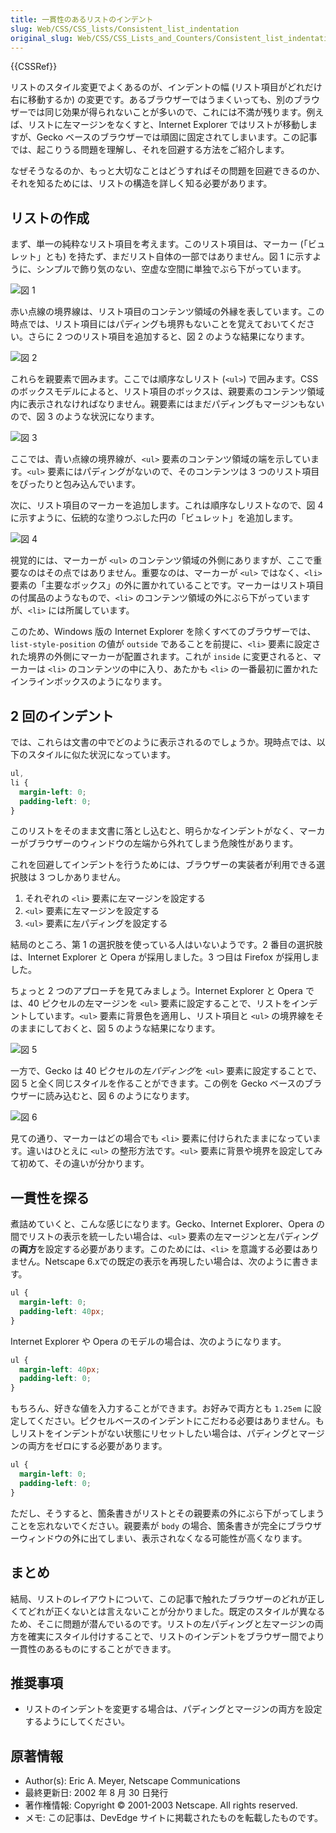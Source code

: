 ```yaml
---
title: 一貫性のあるリストのインデント
slug: Web/CSS/CSS_lists/Consistent_list_indentation
original_slug: Web/CSS/CSS_Lists_and_Counters/Consistent_list_indentation
---
```


{{CSSRef}}

リストのスタイル変更でよくあるのが、インデントの幅 (リスト項目がどれだけ右に移動するか) の変更です。あるブラウザーではうまくいっても、別のブラウザーでは同じ効果が得られないことが多いので、これには不満が残ります。例えば、リストに左マージンをなくすと、Internet Explorer ではリストが移動しますが、Gecko ベースのブラウザーでは頑固に固定されてしまいます。この記事では、起こりうる問題を理解し、それを回避する方法をご紹介します。

なぜそうなるのか、もっと大切なことはどうすればその問題を回避できるのか、それを知るためには、リストの構造を詳しく知る必要があります。

## リストの作成

まず、単一の純粋なリスト項目を考えます。このリスト項目は、マーカー (「ビュレット」とも) を持たず、まだリスト自体の一部ではありません。図 1 に示すように、シンプルで飾り気のない、空虚な空間に単独でぶら下がっています。

![図 1](consistent-list-indentation-figure1.gif)

赤い点線の境界線は、リスト項目のコンテンツ領域の外縁を表しています。この時点では、リスト項目にはパディングも境界もないことを覚えておいてください。さらに 2 つのリスト項目を追加すると、図 2 のような結果になります。

![図 2](consistent-list-indentation-figure2.gif)

これらを親要素で囲みます。ここでは順序なしリスト (`<ul>`) で囲みます。CSS のボックスモデルによると、リスト項目のボックスは、親要素のコンテンツ領域内に表示されなければなりません。親要素にはまだパディングもマージンもないので、図 3 のような状況になります。

![図 3](consistent-list-indentation-figure3.gif)

ここでは、青い点線の境界線が、`<ul>` 要素のコンテンツ領域の端を示しています。`<ul>` 要素にはパディングがないので、そのコンテンツは 3 つのリスト項目をぴったりと包み込んでいます。

次に、リスト項目のマーカーを追加します。これは順序なしリストなので、図 4 に示すように、伝統的な塗りつぶした円の「ビュレット」を追加します。

![図 4](consistent-list-indentation-figure4.gif)

視覚的には、マーカーが `<ul>` のコンテンツ領域の外側にありますが、ここで重要なのはその点ではありません。重要なのは、マーカーが `<ul>` ではなく、`<li>` 要素の「主要なボックス」の外に置かれていることです。マーカーはリスト項目の付属品のようなもので、`<li>` のコンテンツ領域の外にぶら下がっていますが、`<li>` には所属しています。

このため、Windows 版の Internet Explorer を除くすべてのブラウザーでは、`list-style-position` の値が `outside` であることを前提に、`<li>` 要素に設定された境界の外側にマーカーが配置されます。これが `inside` に変更されると、マーカーは `<li>` のコンテンツの中に入り、あたかも `<li>` の一番最初に置かれたインラインボックスのようになります。

## 2 回のインデント

では、これらは文書の中でどのように表示されるのでしょうか。現時点では、以下のスタイルに似た状況になっています。

```css
ul,
li {
  margin-left: 0;
  padding-left: 0;
}
```

このリストをそのまま文書に落とし込むと、明らかなインデントがなく、マーカーがブラウザーのウィンドウの左端から外れてしまう危険性があります。

これを回避してインデントを行うためには、ブラウザーの実装者が利用できる選択肢は 3 つしかありません。

1. それぞれの `<li>` 要素に左マージンを設定する
2. `<ul>` 要素に左マージンを設定する
3. `<ul>` 要素に左パディングを設定する

結局のところ、第 1 の選択肢を使っている人はいないようです。2 番目の選択肢は、Internet Explorer と Opera が採用しました。3 つ目は Firefox が採用しました。

ちょっと 2 つのアプローチを見てみましょう。Internet Explorer と Opera では、40 ピクセルの左マージンを `<ul>` 要素に設定することで、リストをインデントしています。`<ul>` 要素に背景色を適用し、リスト項目と `<ul>` の境界線をそのままにしておくと、図 5 のような結果になります。

![図 5](consistent-list-indentation-figure5.gif)

一方で、Gecko は 40 ピクセルの左*パディング*を `<ul>` 要素に設定することで、図 5 と全く同じスタイルを作ることができます。この例を Gecko ベースのブラウザーに読み込むと、図 6 のようになります。

![図 6](consistent-list-indentation-figure6.gif)

見ての通り、マーカーはどの場合でも `<li>` 要素に付けられたままになっています。違いはひとえに `<ul>` の整形方法です。`<ul>` 要素に背景や境界を設定してみて初めて、その違いが分かります。

## 一貫性を探る

煮詰めていくと、こんな感じになります。Gecko、Internet Explorer、Opera の間でリストの表示を統一したい場合は、`<ul>` 要素の左マージンと左パディングの**両方**を設定する必要があります。このためには、`<li>` を意識する必要はありません。Netscape 6.xでの既定の表示を再現したい場合は、次のように書きます。

```css
ul {
  margin-left: 0;
  padding-left: 40px;
}
```

Internet Explorer や Opera のモデルの場合は、次のようになります。

```css
ul {
  margin-left: 40px;
  padding-left: 0;
}
```

もちろん、好きな値を入力することができます。お好みで両方とも `1.25em` に設定してください。ピクセルベースのインデントにこだわる必要はありません。もしリストをインデントがない状態にリセットしたい場合は、パディングとマージンの両方をゼロにする必要があります。

```css
ul {
  margin-left: 0;
  padding-left: 0;
}
```

ただし、そうすると、箇条書きがリストとその親要素の外にぶら下がってしまうことを忘れないでください。親要素が `body` の場合、箇条書きが完全にブラウザーウィンドウの外に出てしまい、表示されなくなる可能性が高くなります。

## まとめ

結局、リストのレイアウトについて、この記事で触れたブラウザーのどれが正しくてどれが正くないとは言えないことが分かりました。既定のスタイルが異なるため、そこに問題が潜んでいるのです。リストの左パディングと左マージンの両方を確実にスタイル付けすることで、リストのインデントをブラウザー間でより一貫性のあるものにすることができます。

## 推奨事項

- リストのインデントを変更する場合は、パディングとマージンの両方を設定するようにしてください。

## 原著情報

- Author(s): Eric A. Meyer, Netscape Communications
- 最終更新日: 2002 年 8 月 30 日発行
- 著作権情報: Copyright © 2001-2003 Netscape. All rights reserved.
- メモ: この記事は、DevEdge サイトに掲載されたものを転載したものです。

